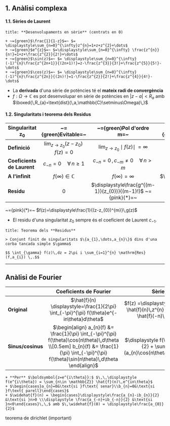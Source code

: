 ## 1. Anàlisi **complexa**

#### 1.1. Sèries de **Laurent**

```ad-def
title: **Desenvolupaments en sèrie** (centrats en 0)

+ ~={green}$\frac{1}{1-z}$=~ $= \displaystyle\sum_{n=0}^{\infty}z^{n}=1+z+z^{2}+\dots$
+ ~={green}$e^{z}$=~ $=\displaystyle\sum_{n=0}^{\infty} \frac{z^{n}}{n!}=1+z+\frac{z^{2}}{2!}+\dots$
+ ~={green}$\sin(z)$=~ $= \displaystyle\sum_{n=0}^{\infty} (-1)^{n}\frac{z^{2n+1}}{(2n+1)!}=z-\frac{z^{3}}{3!}+\frac{z^{5}}{5!}-\dots$
+ ~={green}$\cos(z)$=~ $= \displaystyle\sum_{n=0}^{\infty} (-1)^{n}\frac{z^{2n}}{(2n)!}=1-\frac{z^{2}}{2!}+\frac{z^{4}}{4!}-\dots$
```

+ La **derivada** d'una sèrie de potències té el **mateix radi de convergència**
+ $f:\Omega\to \mathbb{C}$ es pot desenvolupar en sèrie de potències en $|z-a|<R_{a}$ amb $\boxed{\,R_{a}=\text{dist}(\,a,\mathbb{C}\setminus\Omega)\,}$

#### 1.2. **Singularitats** i teorema dels **Residus**

| Singularitat $\boldsymbol{z_{0}}$       |                 ~={green}Evitable=~                  |          ~={green}Pol d'ordre $\boldsymbol m$=~          |      ~={green}Essencial=~      |
| -------------------------- |:----------------------------------------------------:|:--------------------------------------------------------:|:------------------------------:|
| **Definició**              | $\displaystyle\lim_{z\to z_{0}} (z-z_{0})\,f(z) = 0$ | $\displaystyle\lim_{z\to z_{0}} \mid f(z)\mid\,= \infty$ |           otherwise            |
| **Coeficients de Laurent** |           $c_{-n}=0 \quad\forall\,n\geq1$            |      $c_{-n}=0\,,\,c_{-m}\neq0 \quad \forall\, n>m$      | $c_{-n}\neq0\quad\forall\,n>0$ |
| **A l'infinit**             |              $f(\infty)\in \mathbb{C}$               |                    $f(\infty)=\infty$                    |    $\not\exists\,f(\infty)$    |
| **Residu**                 |                         $0$                          |      $\displaystyle\frac{g^{(m-1)}(z_{0})}{(m-1)!}$ ~={pink}(*)=~      |  :(                              |

~={pink}(*)=~ $f(z)=\displaystyle\frac{1}{(z-z_{0})^{m}}\,g(z)$

+  El residu d'una singularitat $z_{0}$ sempre és el coeficient de Laurent $c_{-1}$.

```ad-teor
title: Teorema dels **Residus**

> Conjunt finit de singularitats $\{a_{1},\dots,a_{n}\}$ dins d'una corba tancada simple $\gamma$

$$ \int_{\gamma} f(z)\,dz = 2\pi i \sum_{i=1}^{n} \mathrm{Res}(f,a_{i}) \,.$$
```


---
## Anàlisi de **Fourier**


|                   |                                                                                    Coeficients de Fourier                                                                                     |                                                Sèrie de Fourier                                                 |
| ----------------- |:---------------------------------------------------------------------------------------------------------------------------------------------------------------------------------------------:|:---------------------------------------------------------------------------------------------------------------:|
| **Original**      |                                                  $\hat{f}(n) \displaystyle=\frac{1}{2\pi} \int_{-\pi}^{\pi} f(\theta)e^{-in\theta}d\theta$                                                  | $f(z) =\displaystyle \sum_{n=0}^{\infty} \hat{f}(n)\,z^{n} + \sum_{n=0}^{\infty} \hat{f}(-n)\,\overline{z}^{n}$ |
| **Sinus/cosinus** | $\begin{align} a_{n}(f) &= \frac{1}{\pi} \int_{-\pi}^{\pi} f(\theta)\cos(n\theta)\,d\theta \\[0.5em] b_{n}(f) &= \frac{1}{\pi} \int_{-\pi}^{\pi} f(\theta)\sin(n\theta)\,d\theta \end{align}$ | $\displaystyle f(\theta) \sim\frac{a_{0}}{2} + \sum_{n=1}^{\infty}(a_{n}\cos(n\theta)+b_{n}\sin(n\theta))$                                                                                                                |

```ad-not
+ **Per** $\boldsymbol{z=e^{i\theta}}:$ $\,\,\displaystyle f(e^{i\theta}) = \sum_{n\in \mathbb{Z}} \hat{f}(n)\,e^{in\theta}$
+ $\begin{cases}a_{n}=0&\text{si }f\text{ senar}\\b_{n}=0&\text{si }f\text{ parell}\end{cases}$
+ $\widehat{f}(n) = \begin{cases}\displaystyle\frac{a_{n}-ib_{n}}{2} &\text{si }n>0 \\\displaystyle \frac{a_{-n}+ib_{-n}}{2} &\text{si }n<0\end{cases}\,\,$ amb $\,\widehat{f}(0) = \displaystyle\frac{a_{0}}{2}$
```

teorema de dirichlet (important)

